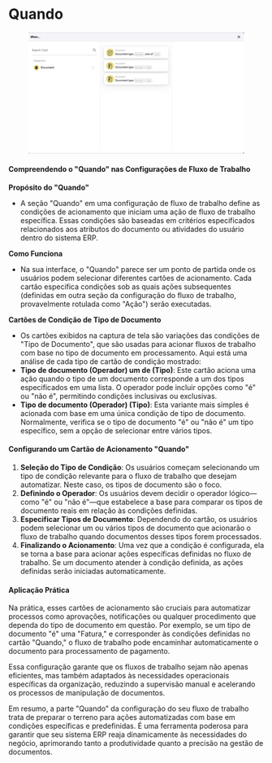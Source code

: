 # Quando

<figure><img src="../../../.gitbook/assets/Bildschirmfoto 2024-05-04 um 16.25.45.png" alt=""><figcaption></figcaption></figure>

#### Compreendendo o "Quando" nas Configurações de Fluxo de Trabalho

**Propósito do "Quando"**

* A seção "Quando" em uma configuração de fluxo de trabalho define as condições de acionamento que iniciam uma ação de fluxo de trabalho específica. Essas condições são baseadas em critérios especificados relacionados aos atributos do documento ou atividades do usuário dentro do sistema ERP.

**Como Funciona**

* Na sua interface, o "Quando" parece ser um ponto de partida onde os usuários podem selecionar diferentes cartões de acionamento. Cada cartão especifica condições sob as quais ações subsequentes (definidas em outra seção da configuração do fluxo de trabalho, provavelmente rotulada como "Ação") serão executadas.

**Cartões de Condição de Tipo de Documento**

* Os cartões exibidos na captura de tela são variações das condições de "Tipo de Documento", que são usadas para acionar fluxos de trabalho com base no tipo de documento em processamento. Aqui está uma análise de cada tipo de cartão de condição mostrado:
* **Tipo de documento (Operador) um de (Tipo)**: Este cartão aciona uma ação quando o tipo de um documento corresponde a um dos tipos especificados em uma lista. O operador pode incluir opções como "é" ou "não é", permitindo condições inclusivas ou exclusivas.
* **Tipo de documento (Operador) (Tipo)**: Esta variante mais simples é acionada com base em uma única condição de tipo de documento. Normalmente, verifica se o tipo de documento "é" ou "não é" um tipo específico, sem a opção de selecionar entre vários tipos.

#### Configurando um Cartão de Acionamento "Quando"

1. **Seleção do Tipo de Condição**: Os usuários começam selecionando um tipo de condição relevante para o fluxo de trabalho que desejam automatizar. Neste caso, os tipos de documento são o foco.
2. **Definindo o Operador**: Os usuários devem decidir o operador lógico—como "é" ou "não é"—que estabelece a base para comparar os tipos de documento reais em relação às condições definidas.
3. **Especificar Tipos de Documento**: Dependendo do cartão, os usuários podem selecionar um ou vários tipos de documento que acionarão o fluxo de trabalho quando documentos desses tipos forem processados.
4. **Finalizando o Acionamento**: Uma vez que a condição é configurada, ela se torna a base para acionar ações específicas definidas no fluxo de trabalho. Se um documento atender à condição definida, as ações definidas serão iniciadas automaticamente.

#### Aplicação Prática

Na prática, esses cartões de acionamento são cruciais para automatizar processos como aprovações, notificações ou qualquer procedimento que dependa do tipo de documento em questão. Por exemplo, se um tipo de documento "é" uma "Fatura," e corresponder às condições definidas no cartão "Quando," o fluxo de trabalho pode encaminhar automaticamente o documento para processamento de pagamento.

Essa configuração garante que os fluxos de trabalho sejam não apenas eficientes, mas também adaptados às necessidades operacionais específicas da organização, reduzindo a supervisão manual e acelerando os processos de manipulação de documentos.

Em resumo, a parte "Quando" da configuração do seu fluxo de trabalho trata de preparar o terreno para ações automatizadas com base em condições específicas e predefinidas. É uma ferramenta poderosa para garantir que seu sistema ERP reaja dinamicamente às necessidades do negócio, aprimorando tanto a produtividade quanto a precisão na gestão de documentos.
